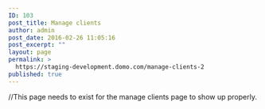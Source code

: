 ```yaml
---
ID: 103
post_title: Manage clients
author: admin
post_date: 2016-02-26 11:05:16
post_excerpt: ""
layout: page
permalink: >
  https://staging-development.domo.com/manage-clients-2
published: true
---
```

//This page needs to exist for the manage clients page to show up properly.